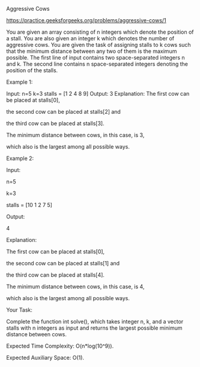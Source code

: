 Aggressive Cows

https://practice.geeksforgeeks.org/problems/aggressive-cows/1

You are given an array consisting of n integers which denote the position of a stall. You are also given an integer k which denotes the number of aggressive cows. You are given the task of assigning stalls to k cows such that the minimum distance between any two of them is the maximum possible.
The first line of input contains two space-separated integers n and k.
The second line contains n space-separated integers denoting the position of the stalls.

Example 1:

Input:
n=5 
k=3
stalls = [1 2 4 8 9]
Output:
3
Explanation:
The first cow can be placed at stalls[0],

the second cow can be placed at stalls[2] and 

the third cow can be placed at stalls[3]. 

The minimum distance between cows, in this case, is 3, 

which also is the largest among all possible ways.

Example 2:

Input:

n=5 

k=3

stalls = [10 1 2 7 5]

Output:

4

Explanation:

The first cow can be placed at stalls[0],

the second cow can be placed at stalls[1] and

the third cow can be placed at stalls[4].

The minimum distance between cows, in this case, is 4,

which also is the largest among all possible ways.

Your Task:

Complete the function int solve(), which takes integer n, k, and a vector stalls with n integers as input and returns the largest possible minimum distance between cows.

Expected Time Complexity: O(n*log(10^9)).

Expected Auxiliary Space: O(1).
